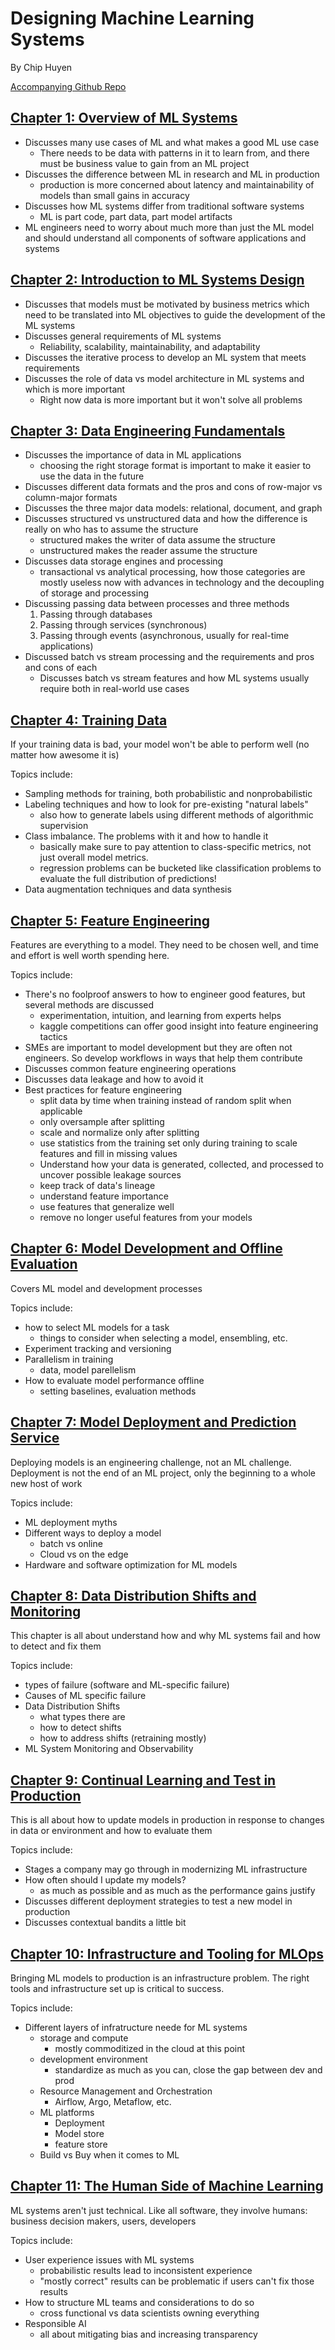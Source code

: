 # Designing Machine Learning Systems

By Chip Huyen

[Accompanying Github Repo](https://github.com/chiphuyen/dmls-book)

## [Chapter 1: Overview of ML Systems](01_overview_ml_systems.md)

- Discusses many use cases of ML and what makes a good ML use case
  - There needs to be data with patterns in it to learn from, and there must be business value to gain from an ML project
- Discusses the difference between ML in research and ML in production
  - production is more concerned about latency and maintainability of models than small gains in accuracy
- Discusses how ML systems differ from traditional software systems
  - ML is part code, part data, part model artifacts
- ML engineers need to worry about much more than just the ML model and should understand all components of software applications and systems

## [Chapter 2: Introduction to ML Systems Design](02_intro_ml_system_design.md)

- Discusses that models must be motivated by business metrics which need to be translated into ML objectives to guide the development of the ML systems
- Discusses general requirements of ML systems
  - Reliability, scalability, maintainability, and adaptability
- Discusses the iterative process to develop an ML system that meets requirements
- Discusses the role of data vs model architecture in ML systems and which is more important
  - Right now data is more important but it won't solve all problems

## [Chapter 3: Data Engineering Fundamentals](03_data_eng_fundamentals.md)

- Discusses the importance of data in ML applications
  - choosing the right storage format is important to make it easier to use the data in the future
- Discusses different data formats and the pros and cons of row-major vs column-major formats
- Discusses the three major data models: relational, document, and graph
- Discusses structured vs unstructured data and how the difference is really on who has to assume the structure
  - structured makes the writer of data assume the structure
  - unstructured makes the reader assume the structure
- Discusses data storage engines and processing
  - transactional vs analytical processing, how those categories are mostly useless now with advances in technology and the decoupling of storage and processing
- Discussing passing data between processes and three methods
    1. Passing through databases
    2. Passing through services (synchronous)
    3. Passing through events (asynchronous, usually for real-time applications)
- Discussed batch vs stream processing and the requirements and pros and cons of each
  - Discusses batch vs stream features and how ML systems usually require both in real-world use cases

## [Chapter 4: Training Data](04_training_data.md)

If your training data is bad, your model won't be able to perform well (no matter how awesome it is)

Topics include:

- Sampling methods for training, both probabilistic and nonprobabilistic
- Labeling techniques and how to look for pre-existing "natural labels"
  - also how to generate labels using different methods of algorithmic supervision
- Class imbalance. The problems with it and how to handle it
  - basically make sure to pay attention to class-specific metrics, not just overall model metrics.
  - regression problems can be bucketed like classification problems to evaluate the full distribution of predictions!
- Data augmentation techniques and data synthesis

## [Chapter 5: Feature Engineering](05_feature_engineering.md)

Features are everything to a model. They need to be chosen well, and time and effort is well worth spending here.

Topics include:

- There's no foolproof answers to how to engineer good features, but several methods are discussed
  - experimentation, intuition, and learning from experts helps
  - kaggle competitions can offer good insight into feature engineering tactics
- SMEs are important to model development but they are often not engineers. So develop workflows in ways that help them contribute
- Discusses common feature engineering operations
- Discusses data leakage and how to avoid it
- Best practices for feature engineering
  - split data by time when training instead of random split when applicable
  - only oversample after splitting
  - scale and normalize only after splitting
  - use statistics from the training set only during training to scale features and fill in missing values
  - Understand how your data is generated, collected, and processed to uncover possible leakage sources
  - keep track of data's lineage
  - understand feature importance
  - use features that generalize well
  - remove no longer useful features from your models

## [Chapter 6: Model Development and Offline Evaluation](06_model_development.md)

Covers ML model and development processes

Topics include:

- how to select ML models for a task
  - things to consider when selecting a model, ensembling, etc.
- Experiment tracking and versioning
- Parallelism in training
  - data, model parellelism
- How to evaluate model performance offline
  - setting baselines, evaluation methods

## [Chapter 7: Model Deployment and Prediction Service](07_model_deployment.md)

Deploying models is an engineering challenge, not an ML challenge. Deployment is not the end of an ML project, only the beginning to a whole new host of work

Topics include:

- ML deployment myths
- Different ways to deploy a model
  - batch vs online
  - Cloud vs on the edge
- Hardware and software optimization for ML models

## [Chapter 8: Data Distribution Shifts and Monitoring](08_data_shifts_and_monitoring.md)

This chapter is all about understand how and why ML systems fail and how to detect and fix them

Topics include:

- types of failure (software and ML-specific failure)
- Causes of ML specific failure
- Data Distribution Shifts
  - what types there are
  - how to detect shifts
  - how to address shifts (retraining mostly)
- ML System Monitoring and Observability

## [Chapter 9: Continual Learning and Test in Production](09_continual_learning.md)

This is all about how to update models in production in response to changes in data or environment and how to evaluate them

Topics include:

- Stages a company may go through in modernizing ML infrastructure
- How often should I update my models?
  - as much as possible and as much as the performance gains justify
- Discusses different deployment strategies to test a new model in production
- Discusses contextual bandits a little bit

## [Chapter 10: Infrastructure and Tooling for MLOps](10_infrastructure_and_tooling.md)

Bringing ML models to production is an infrastructure problem. The right tools and infrastructure set up is critical to success.

Topics include:

- Different layers of infratructure neede for ML systems
  - storage and compute
    - mostly commoditized in the cloud at this point
  - development environment
    - standardize as much as you can, close the gap between dev and prod
  - Resource Management and Orchestration
    - Airflow, Argo, Metaflow, etc.
  - ML platforms
    - Deployment
    - Model store
    - feature store
  - Build vs Buy when it comes to ML

## [Chapter 11: The Human Side of Machine Learning](11_human_side_of_ml.md)

ML systems aren't just technical. Like all software, they involve humans: business decision makers, users, developers

Topics include:

- User experience issues with ML systems
  - probabilistic results lead to inconsistent experience
  - "mostly correct" results can be problematic if users can't fix those results
- How to structure ML teams and considerations to do so
  - cross functional vs data scientists owning everything
- Responsible AI
  - all about mitigating bias and increasing transparency
